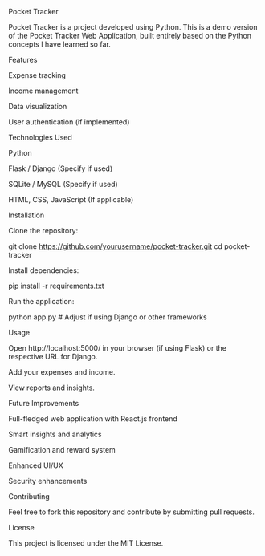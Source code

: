 Pocket Tracker

Pocket Tracker is a project developed using Python. This is a demo version of the Pocket Tracker Web Application, built entirely based on the Python concepts I have learned so far.

Features

Expense tracking

Income management

Data visualization

User authentication (if implemented)

Technologies Used

Python

Flask / Django (Specify if used)

SQLite / MySQL (Specify if used)

HTML, CSS, JavaScript (If applicable)

Installation

Clone the repository:

git clone https://github.com/yourusername/pocket-tracker.git
cd pocket-tracker

Install dependencies:

pip install -r requirements.txt

Run the application:

python app.py  # Adjust if using Django or other frameworks

Usage

Open http://localhost:5000/ in your browser (if using Flask) or the respective URL for Django.

Add your expenses and income.

View reports and insights.

Future Improvements

Full-fledged web application with React.js frontend

Smart insights and analytics

Gamification and reward system

Enhanced UI/UX

Security enhancements

Contributing

Feel free to fork this repository and contribute by submitting pull requests.

License

This project is licensed under the MIT License.

